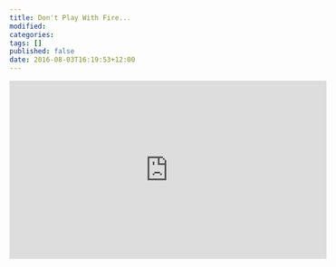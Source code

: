 ```yaml
---
title: Don't Play With Fire...
modified:
categories: 
tags: []
published: false
date: 2016-08-03T16:19:53+12:00
---
```


<iframe width="560" height="315" src="https://www.youtube.com/embed/Wr857_MxyF8" frameborder="0" allowfullscreen></iframe>


